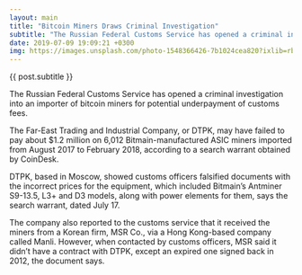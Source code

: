 ```yaml
---
layout: main
title: "Bitcoin Miners Draws Criminal Investigation"
subtitle: "The Russian Federal Customs Service has opened a criminal investigation into an importer of bitcoin miners for potential underpayment of customs fees"
date: 2019-07-09 19:09:21 +0300
img: https://images.unsplash.com/photo-1548366426-7b1024cea820?ixlib=rb-1.2.1&ixid=eyJhcHBfaWQiOjEyMDd9&auto=format&fit=crop&w=1350&q=80https://images.unsplash.com/photo-1564504358774-0b889fbd6252?ixlib=rb-1.2.1&ixid=eyJhcHBfaWQiOjEyMDd9&auto=format&fit=crop&w=350&q=80
---
```


{{ post.subtitle }}

The Russian Federal Customs Service has opened a criminal investigation into an importer of bitcoin miners for potential underpayment of customs fees.

The Far-East Trading and Industrial Company, or DTPK, may have failed to pay about $1.2 million on 6,012 Bitmain-manufactured ASIC miners imported from August 2017 to February 2018, according to a search warrant obtained by CoinDesk.

DTPK, based in Moscow, showed customs officers falsified documents with the incorrect prices for the equipment, which included Bitmain’s Antminer S9-13.5, L3+ and D3 models, along with power elements for them, says the search warrant, dated July 17.

The company also reported to the customs service that it received the miners from a Korean firm, MSR Co., via a Hong Kong-based company called Manli. However, when contacted by customs officers, MSR said it didn’t have a contract with DTPK, except an expired one signed back in 2012, the document says.